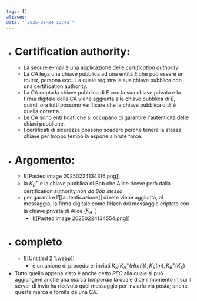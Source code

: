 ```yaml
---
tags: []
aliases: 
data: "`2025-02-24 13:42`"
---
```

- # Certification authority:
	- La secure e-mail è una applicazione delle _certification authority_
	- La _CA_ lega una chiave pubblica ad una entità $E$ che può essere un router, persona ecc.. La quale registra la sua chiave pubblica con una certification authority.
	- La CA cripta la chiave pubblica di $E$ con la sua chiave privata e la firma digitale della CA viene aggiunta alla chiave pubblica di $E$, quindi ora tutti possono verificare che la chiave pubblica di $E$ è quella corretta.
	- Le CA sono enti fidati che si occupano di garantire l'autenticità delle chiavi pubbliche.
	- I certificati di sicurezza possono scadere perché tenere la stessa chiave per troppo tempo la espone a brute force. 
- # Argomento:
	- ![[Pasted image 20250224134316.png]]
	- la $K_{B}^{+}$ è la chiave pubblica di Bob che Alice riceve però dalla certification authority _non da Bob stesso_.
	- per garantire l’[[autenticazione]] di rete viene aggiunta, al messaggio, la firma digitale come l’Hash del messaggio criptato con la chiave privata di Alice ($K_{A}^{-}$)
		- ![[Pasted image 20250224134554.png]]
- # completo
	- ![[Untitled 2 1.webp]]
		- è un unione di procedure: inviati $K_{S}(K_{A}^{-}(H(m))), K_{S}(m), K_{B}^{+}(K_{S})$
- Tutto quello appena visto è anche detto _PEC_ alla quale si può aggiungere anche una _marca temporale_ la quale dice il momento in cui il server di invio ha ricevuto quel messaggio per inviarlo via posta; anche questa marca è fornita da una _CA_.